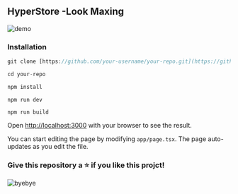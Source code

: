 ## HyperStore -Look Maxing
![demo](https://utfs.io/f/6a5a11f7-3f42-4ad7-bf56-8f99572e0ee4-ezuitp.png)

### Installation
```javascript
git clone [https://github.com/your-username/your-repo.git](https://github.com/your-username/your-repo.git)

cd your-repo

npm install
```

```
npm run dev
```

```
npm run build
```

Open [http://localhost:3000](http://localhost:3000) with your browser to see the result.

You can start editing the page by modifying `app/page.tsx`. The page auto-updates as you edit the file.


### Give this repository a ⭐ if you like this projct!
![byebye](https://utfs.io/f/554338c2-451b-472f-9868-a2c6d59341ce-m5am1y.jpg)

